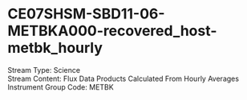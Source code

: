 # CE07SHSM-SBD11-06-METBKA000-recovered_host-metbk_hourly

Stream Type: Science<br>
Stream Content: Flux Data Products Calculated From Hourly Averages<br>
Instrument Group Code: METBK<br>
